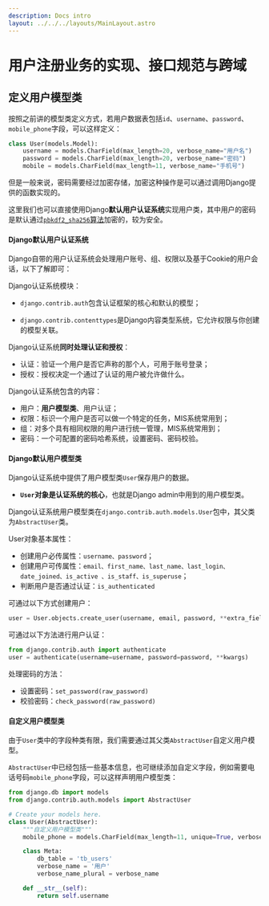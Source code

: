 ```yaml
---
description: Docs intro
layout: ../../../layouts/MainLayout.astro
---
```


# 用户注册业务的实现、接口规范与跨域

## 定义用户模型类

按照之前讲的模型类定义方式，若用户数据表包括`id`、`username`、`password`、`mobile_phone`字段，可以这样定义：

```python
class User(models.Model):
    username = models.CharField(max_length=20, verbose_name="用户名")
    password = models.CharField(max_length=20, verbose_name="密码")
    mobile = models.CharField(max_length=11, verbose_name="手机号")
```

但是一般来说，密码需要经过加密存储，加密这种操作是可以通过调用Django提供的函数实现的。

这里我们也可以直接使用Django**默认用户认证系统**实现用户类，其中用户的密码是默认通过[`pbkdf2_sha256`算法](https://docs.drshw.tech/pw/js_decryption/02/#sha%E7%B3%BB%E5%88%97)加密的，较为安全。

#### Django默认用户认证系统

Django自带的用户认证系统会处理用户账号、组、权限以及基于Cookie的用户会话，以下了解即可：

Django认证系统模块：

+ `django.contrib.auth`包含认证框架的核心和默认的模型；

- `django.contrib.contenttypes`是Django内容类型系统，它允许权限与你创建的模型关联。

Django认证系统**同时处理认证和授权**：

- 认证：验证一个用户是否它声称的那个人，可用于账号登录；
- 授权：授权决定一个通过了认证的用户被允许做什么。

Django认证系统包含的内容：

- 用户：**用户模型类**、用户认证；
- 权限：标识一个用户是否可以做一个特定的任务，MIS系统常用到；
- 组：对多个具有相同权限的用户进行统一管理，MIS系统常用到；
- 密码：一个可配置的密码哈希系统，设置密码、密码校验。

#### Django默认用户模型类

Django认证系统中提供了用户模型类`User`保存用户的数据。

- **`User`对象是认证系统的核心**，也就是Django admin中用到的用户模型类。

Django认证系统用户模型类在`django.contrib.auth.models.User`包中，其父类为`AbstractUser`类。

User对象基本属性：

- 创建用户必传属性：`username、password`；
- 创建用户可传属性：`email、first_name、last_name、last_login、date_joined、is_active 、is_staff、is_superuse`；
- 判断用户是否通过认证：`is_authenticated`

可通过以下方式创建用户：

```python
user = User.objects.create_user(username, email, password, **extra_fields)
```

可通过以下方法进行用户认证：

```python
from django.contrib.auth import authenticate
user = authenticate(username=username, password=password, **kwargs)
```

处理密码的方法：

- 设置密码：`set_password(raw_password)`
- 校验密码：`check_password(raw_password)`

####  自定义用户模型类

由于`User`类中的字段种类有限，我们需要通过其父类`AbstractUser`自定义用户模型。

`AbstractUser`中已经包括一些基本信息，也可继续添加自定义字段，例如需要电话号码`mobile_phone`字段，可以这样声明用户模型类：

```python
from django.db import models
from django.contrib.auth.models import AbstractUser

# Create your models here.
class User(AbstractUser):
    """自定义用户模型类"""
    mobile_phone = models.CharField(max_length=11, unique=True, verbose_name='手机号')

    class Meta:
        db_table = 'tb_users'
        verbose_name = '用户'
        verbose_name_plural = verbose_name

    def __str__(self):
        return self.username
```
